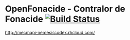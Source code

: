OpenFonacide - Contralor de Fonacide  [![Build Status](https://travis-ci.org/nemesiscodex/openfonacide.svg?branch=master)](https://travis-ci.org/nemesiscodex/openfonacide)
=
http://mecmapi-nemesiscodex.rhcloud.com/